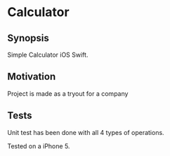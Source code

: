 # Calculator
## Synopsis

Simple Calculator iOS Swift.

## Motivation

Project is made as a tryout for a company

## Tests

Unit test has been done with all 4 types of operations.

Tested on a iPhone 5.
